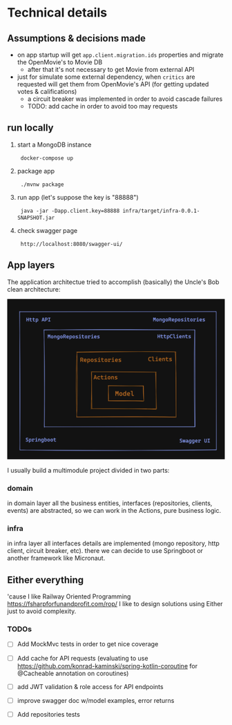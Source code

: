 
# Technical details

## Assumptions & decisions made

- on app startup will get `app.client.migration.ids` properties and migrate the OpenMovie's to Movie DB
   - after that it's not necessary to get Movie from external API
- just for simulate some external dependency, when `critics` are requested will get them from OpenMovie's API (for getting updated votes & califications)
   - a circuit breaker was implemented in order to avoid cascade failures
   - TODO: add cache in order to avoid too may requests

## run locally

1. start a MongoDB instance

        docker-compose up

2. package app

        ./mvnw package

3. run app (let's suppose the key is "88888")

        java -jar -Dapp.client.key=88888 infra/target/infra-0.0.1-SNAPSHOT.jar

4. check swagger page

        http://localhost:8080/swagger-ui/

## App layers

The application architectue tried to accomplish (basically) the Uncle's Bob clean architecture:

   ![App layers](doc/layers.png?raw=true "Layers")

I usually build a multimodule project divided in two parts:

### domain

in domain layer all the business entities, interfaces (repositories, clients, events) are abstracted, so we can work in the Actions, pure business logic.

### infra

in infra layer all interfaces details are implemented (mongo repository, http client, circuit breaker, etc). there we can decide to use Springboot or another framework like Micronaut.


## Either everything

'cause I like Railway Oriented Programming https://fsharpforfunandprofit.com/rop/ I like to design solutions using Either just to avoid complexity.


### TODOs

- [ ] Add MockMvc tests in order to get nice coverage
- [ ] Add cache for API requests (evaluating to use https://github.com/konrad-kaminski/spring-kotlin-coroutine for @Cacheable annotation on coroutines)
- [ ] add JWT validation & role access for API endpoints
- [ ] improve swagger doc w/model examples, error returns
- [ ] Add repositories tests
   